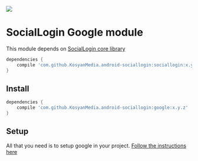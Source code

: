 [![](https://jitpack.io/v/KosyanMedia/android-sociallogin.svg)](https://jitpack.io/#KosyanMedia/android-sociallogin)

# SocialLogin Google module

This module depends on [SocialLogin core library][sociallogin-core]

```Groovy
dependencies {
    compile 'com.github.KosyanMedia.android-sociallogin:sociallogin:x.y.z'
}
```

## Install

```Groovy
dependencies {
    compile 'com.github.KosyanMedia.android-sociallogin:google:x.y.z'
}
```

## Setup

All that you need is to setup google in your project.  [Follow the instructions here][google-instructions]

[sociallogin-core]: https://github.com/KosyanMedia/android-sociallogin
[google-instructions]: https://developers.google.com/identity/sign-in/android/start-integrating
